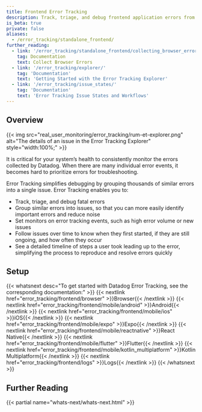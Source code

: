 ```yaml
---
title: Frontend Error Tracking
description: Track, triage, and debug frontend application errors from browsers and mobile devices with detailed user timelines.
is_beta: true
private: false
aliases:
  - /error_tracking/standalone_frontend/
further_reading:
  - link: '/error_tracking/standalone_frontend/collecting_browser_errors/'
    tag: Documentation
    text: Collect Browser Errors
  - link: '/error_tracking/explorer/'
    tag: 'Documentation'
    text: 'Getting Started with the Error Tracking Explorer'
  - link: '/error_tracking/issue_states/'
    tag: 'Documentation'
    text: 'Error Tracking Issue States and Workflows'
---
```


## Overview

{{< img src="real_user_monitoring/error_tracking/rum-et-explorer.png" alt="The details of an issue in the Error Tracking Explorer" style="width:100%;" >}}

It is critical for your system’s health to consistently monitor the errors collected by Datadog. When there are many individual error events, it becomes hard to prioritize errors for troubleshooting.

Error Tracking simplifies debugging by grouping thousands of similar errors into a single issue. Error Tracking enables you to:

- Track, triage, and debug fatal errors
- Group similar errors into issues, so that you can more easily identify important errors and reduce noise
- Set monitors on error tracking events, such as high error volume or new issues
- Follow issues over time to know when they first started, if they are still ongoing, and how often they occur
- See a detailed timeline of steps a user took leading up to the error, simplifying the process to reproduce and resolve errors quickly

## Setup
{{< whatsnext desc="To get started with Datadog Error Tracking, see the corresponding documentation:" >}}
    {{< nextlink href="error_tracking/frontend/browser" >}}Browser{{< /nextlink >}}
    {{< nextlink href="error_tracking/frontend/mobile/android" >}}Android{{< /nextlink >}}
    {{< nextlink href="error_tracking/frontend/mobile/ios" >}}iOS{{< /nextlink >}}
    {{< nextlink href="error_tracking/frontend/mobile/expo" >}}Expo{{< /nextlink >}}
    {{< nextlink href="error_tracking/frontend/mobile/reactnative" >}}React Native{{< /nextlink >}}
    {{< nextlink href="error_tracking/frontend/mobile/flutter" >}}Flutter{{< /nextlink >}}
    {{< nextlink href="error_tracking/frontend/mobile/kotlin_multiplatform" >}}Kotlin Multiplatform{{< /nextlink >}}
    {{< nextlink href="error_tracking/frontend/logs" >}}Logs{{< /nextlink >}}
{{< /whatsnext >}}

## Further Reading
{{< partial name="whats-next/whats-next.html" >}}
